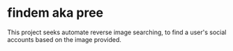 # findem aka pree

This project seeks automate reverse image searching, to find a user's social
accounts based on the image provided.
